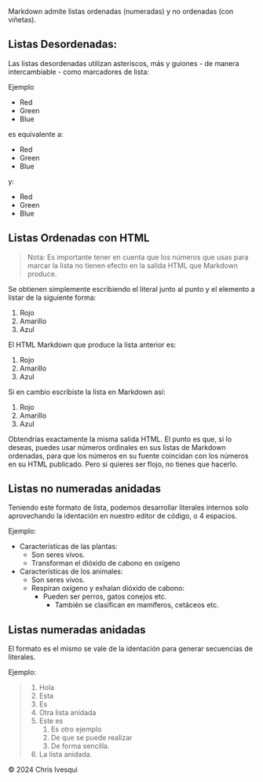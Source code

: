 Markdown admite listas ordenadas (numeradas) y no ordenadas (con viñetas).

## Listas Desordenadas:

Las listas desordenadas utilizan asteriscos, más y guiones - de manera intercambiable - como marcadores de lista:

Ejemplo

*   Red
*   Green
*   Blue

es equivalente a:

+   Red
+   Green
+   Blue

y:

-   Red
-   Green
-   Blue

## Listas Ordenadas con HTML

>Nota:
> Es importante tener en cuenta que los números que usas para marcar 
> la lista no tienen efecto en la salida HTML que Markdown produce. 

Se obtienen simplemente escribiendo el literal junto al punto y el
elemento a listar de la siguiente forma:

1. Rojo
2. Amarillo
3. Azul

El HTML Markdown que produce la lista anterior es:

<ol>
<li>Rojo</li>
<li>Amarillo</li>
<li>Azul</li>
</ol>

Si en cambio escribiste la lista en Markdown así:

1.  Rojo
1.  Amarillo
1.  Azul

Obtendrías exactamente la misma salida HTML. El punto es que, 
si lo deseas, puedes usar números ordinales en sus listas de Markdown 
ordenadas, para que los números en su fuente coincidan con los números 
en su HTML publicado. Pero si quieres ser flojo, no tienes que hacerlo.

## Listas no numeradas anidadas

Teniendo este formato de lista, podemos desarrollar literales internos
solo aprovechando la identación en nuestro editor de código, o 4 espacios.

Ejemplo:

- Características de las plantas:
  - Son seres vivos.
  - Transforman el dióxido de cabono en oxígeno
- Características de los animales:
  - Son seres vivos.
  - Respiran oxígeno y exhalan dióxido de cabono:
    - Pueden ser perros, gatos conejos etc.
      - También se clasifican en mamíferos, cetáceos etc.


## Listas numeradas anidadas

El formato es el mismo se vale de la identación para generar secuencias 
de literales.

Ejemplo:

>1. Hola
>   1. Esta
>   2. Es
>   3. Otra lista anidada
>2. Este es
>    1. Es otro ejemplo
>    2. De que se puede realizar
>    3. De forma sencilla. 
>3. La lista anidada.


<div class="footer">
    &copy; 2024 Chris Ivesqui
</div>